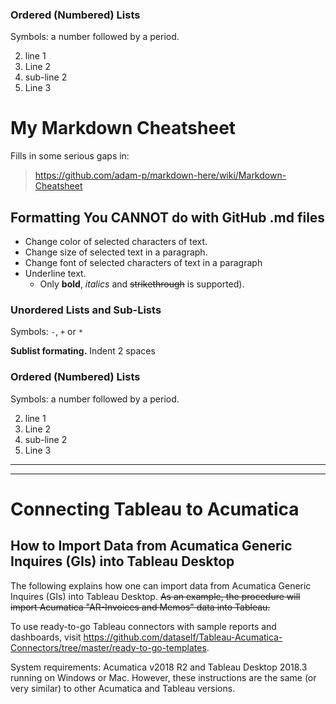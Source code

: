 ### Ordered (Numbered) Lists
Symbols: a number followed by a period.

2. line 1
4. Line 2
  99. sub-line 2
1. Line 3  

# My Markdown Cheatsheet
Fills in some serious gaps in:
> https://github.com/adam-p/markdown-here/wiki/Markdown-Cheatsheet

## Formatting You CANNOT do with GitHub .md files
- Change color of selected characters of text.
- Change size of selected text in a paragraph.
- Change font of selected characters of text in a paragraph
- Underline text.
  -  Only **bold**, *italics* and ~~strikethrough~~ is supported).

### Unordered Lists and Sub-Lists
Symbols:  `-`, `+`  or `*`

**Sublist formating.**   Indent 2 spaces

### Ordered (Numbered) Lists
Symbols: a number followed by a period.

2.  line 1
4.  Line 2
  99.  sub-line 2
1.  Line 3  

---
---


# Connecting Tableau to Acumatica 
## How to Import Data from Acumatica Generic Inquires (GIs) into Tableau Desktop
The following explains how one can import data from Acumatica Generic Inquires (GIs) into Tableau Desktop. ~~As an example, the procedure will import Acumatica "AR-Invoices and Memos" data into Tableau.~~

To use ready-to-go Tableau connectors with sample reports and dashboards, visit https://github.com/dataself/Tableau-Acumatica-Connectors/tree/master/ready-to-go-templates.

System requirements: Acumatica v2018 R2 and Tableau Desktop 2018.3 running on Windows or Mac. However, these instructions are the same (or very similar) to other Acumatica and Tableau versions.


